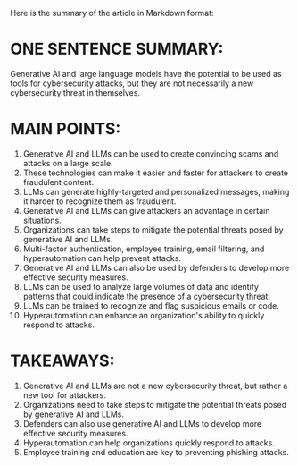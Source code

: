 Here is the summary of the article in Markdown format:

# ONE SENTENCE SUMMARY:
Generative AI and large language models have the potential to be used as tools for cybersecurity attacks, but they are not necessarily a new cybersecurity threat in themselves.

# MAIN POINTS:
1. Generative AI and LLMs can be used to create convincing scams and attacks on a large scale.
2. These technologies can make it easier and faster for attackers to create fraudulent content.
3. LLMs can generate highly-targeted and personalized messages, making it harder to recognize them as fraudulent.
4. Generative AI and LLMs can give attackers an advantage in certain situations.
5. Organizations can take steps to mitigate the potential threats posed by generative AI and LLMs.
6. Multi-factor authentication, employee training, email filtering, and hyperautomation can help prevent attacks.
7. Generative AI and LLMs can also be used by defenders to develop more effective security measures.
8. LLMs can be used to analyze large volumes of data and identify patterns that could indicate the presence of a cybersecurity threat.
9. LLMs can be trained to recognize and flag suspicious emails or code.
10. Hyperautomation can enhance an organization's ability to quickly respond to attacks.

# TAKEAWAYS:
1. Generative AI and LLMs are not a new cybersecurity threat, but rather a new tool for attackers.
2. Organizations need to take steps to mitigate the potential threats posed by generative AI and LLMs.
3. Defenders can also use generative AI and LLMs to develop more effective security measures.
4. Hyperautomation can help organizations quickly respond to attacks.
5. Employee training and education are key to preventing phishing attacks.
